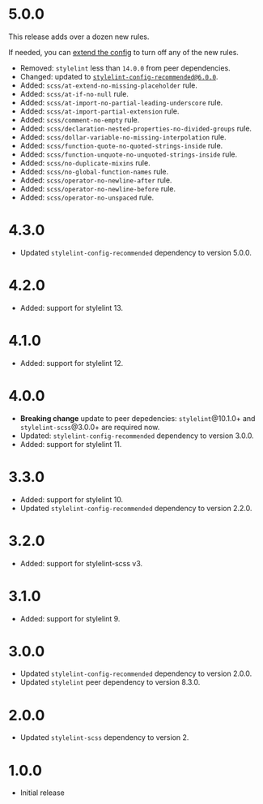 # 5.0.0

This release adds over a dozen new rules.

If needed, you can [extend the config](README.md#extending-the-config) to turn off any of the new rules.

- Removed: `stylelint` less than `14.0.0` from peer dependencies.
- Changed: updated to [`stylelint-config-recommended@6.0.0`](https://github.com/stylelint-scss/stylelint-config-recommended-scss/releases/tag/6.0.0).
- Added: `scss/at-extend-no-missing-placeholder` rule.
- Added: `scss/at-if-no-null` rule.
- Added: `scss/at-import-no-partial-leading-underscore` rule.
- Added: `scss/at-import-partial-extension` rule.
- Added: `scss/comment-no-empty` rule.
- Added: `scss/declaration-nested-properties-no-divided-groups` rule.
- Added: `scss/dollar-variable-no-missing-interpolation` rule.
- Added: `scss/function-quote-no-quoted-strings-inside` rule.
- Added: `scss/function-unquote-no-unquoted-strings-inside` rule.
- Added: `scss/no-duplicate-mixins` rule.
- Added: `scss/no-global-function-names` rule.
- Added: `scss/operator-no-newline-after` rule.
- Added: `scss/operator-no-newline-before` rule.
- Added: `scss/operator-no-unspaced` rule.

# 4.3.0

- Updated `stylelint-config-recommended` dependency to version 5.0.0.

# 4.2.0

- Added: support for stylelint 13.

# 4.1.0

- Added: support for stylelint 12.

# 4.0.0

- **Breaking change** update to peer depedencies: `stylelint`@10.1.0+ and `stylelint-scss`@3.0.0+ are required now.
- Updated: `stylelint-config-recommended` dependency to version 3.0.0.
- Added: support for stylelint 11.

# 3.3.0

- Added: support for stylelint 10.
- Updated `stylelint-config-recommended` dependency to version 2.2.0.

# 3.2.0

- Added: support for stylelint-scss v3.

# 3.1.0

- Added: support for stylelint 9.

# 3.0.0

- Updated `stylelint-config-recommended` dependency to version 2.0.0.
- Updated `stylelint` peer dependency to version 8.3.0.

# 2.0.0

- Updated `stylelint-scss` dependency to version 2.

# 1.0.0

- Initial release
